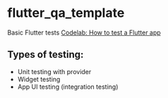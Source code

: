 # flutter_qa_template

Basic Flutter tests 
[Codelab: How to test a Flutter app](https://codelabs.developers.google.com/codelabs/flutter-app-testing)

## Types of testing:

- Unit testing with provider
- Widget testing
- App UI testing (integration testing)



